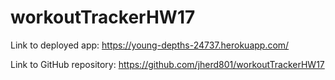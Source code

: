 # workoutTrackerHW17

Link to deployed app: https://young-depths-24737.herokuapp.com/

Link to GitHub repository: https://github.com/jherd801/workoutTrackerHW17

